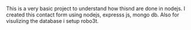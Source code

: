 This is a very basic project to understand how thisnd are done in nodejs. I created this contact form
using nodejs, expresss js, mongo db. Also for visulizing the database i setup robo3t.
